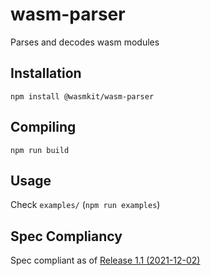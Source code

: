 # wasm-parser

Parses and decodes wasm modules

## Installation

```
npm install @wasmkit/wasm-parser
```

## Compiling
```
npm run build
```

## Usage
Check `examples/` (`npm run examples`)

## Spec Compliancy
Spec compliant as of [Release 1.1 (2021-12-02)](https://webassembly.github.io/spec/core/_download/WebAssembly.pdf)
